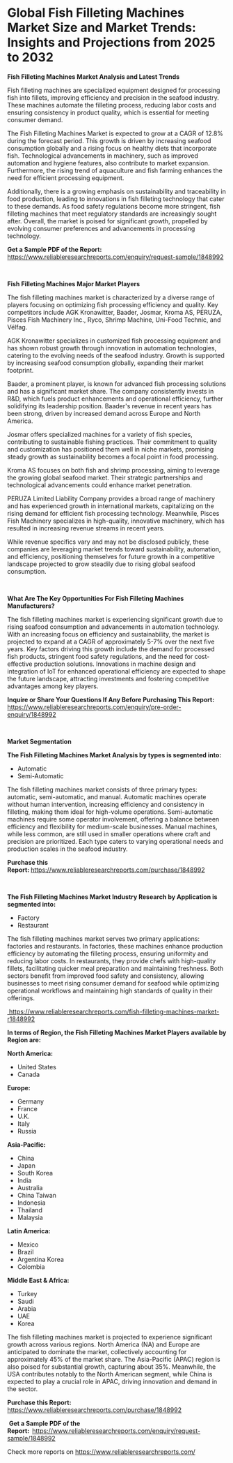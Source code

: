 <p><h1>Global Fish Filleting Machines Market Size and Market Trends: Insights and Projections from 2025 to 2032</h1></p><p><strong>Fish Filleting Machines Market Analysis and Latest Trends</strong></p>
<p><p>Fish filleting machines are specialized equipment designed for processing fish into fillets, improving efficiency and precision in the seafood industry. These machines automate the filleting process, reducing labor costs and ensuring consistency in product quality, which is essential for meeting consumer demand.</p><p>The Fish Filleting Machines Market is expected to grow at a CAGR of 12.8% during the forecast period. This growth is driven by increasing seafood consumption globally and a rising focus on healthy diets that incorporate fish. Technological advancements in machinery, such as improved automation and hygiene features, also contribute to market expansion. Furthermore, the rising trend of aquaculture and fish farming enhances the need for efficient processing equipment. </p><p>Additionally, there is a growing emphasis on sustainability and traceability in food production, leading to innovations in fish filleting technology that cater to these demands. As food safety regulations become more stringent, fish filleting machines that meet regulatory standards are increasingly sought after. Overall, the market is poised for significant growth, propelled by evolving consumer preferences and advancements in processing technology.</p></p>
<p><strong>Get a Sample PDF of the Report:&nbsp;</strong> <a href="https://www.reliableresearchreports.com/enquiry/request-sample/1848992?utm_campaign=3079&utm_medium=2&utm_source=Github&utm_content=ia&utm_term=11042025&utm_id=fish-filleting-machines">https://www.reliableresearchreports.com/enquiry/request-sample/1848992</a></p>
<p>&nbsp;</p>
<p><strong>Fish Filleting Machines Major Market Players</strong></p>
<p><p>The fish filleting machines market is characterized by a diverse range of players focusing on optimizing fish processing efficiency and quality. Key competitors include AGK Kronawitter, Baader, Josmar, Kroma AS, PERUZA, Pisces Fish Machinery Inc., Ryco, Shrimp Machine, Uni-Food Technic, and Vélfag.</p><p>AGK Kronawitter specializes in customized fish processing equipment and has shown robust growth through innovation in automation technologies, catering to the evolving needs of the seafood industry. Growth is supported by increasing seafood consumption globally, expanding their market footprint.</p><p>Baader, a prominent player, is known for advanced fish processing solutions and has a significant market share. The company consistently invests in R&D, which fuels product enhancements and operational efficiency, further solidifying its leadership position. Baader's revenue in recent years has been strong, driven by increased demand across Europe and North America.</p><p>Josmar offers specialized machines for a variety of fish species, contributing to sustainable fishing practices. Their commitment to quality and customization has positioned them well in niche markets, promising steady growth as sustainability becomes a focal point in food processing.</p><p>Kroma AS focuses on both fish and shrimp processing, aiming to leverage the growing global seafood market. Their strategic partnerships and technological advancements could enhance market penetration.</p><p>PERUZA Limited Liability Company provides a broad range of machinery and has experienced growth in international markets, capitalizing on the rising demand for efficient fish processing technology. Meanwhile, Pisces Fish Machinery specializes in high-quality, innovative machinery, which has resulted in increasing revenue streams in recent years.</p><p>While revenue specifics vary and may not be disclosed publicly, these companies are leveraging market trends toward sustainability, automation, and efficiency, positioning themselves for future growth in a competitive landscape projected to grow steadily due to rising global seafood consumption.</p></p>
<p>&nbsp;</p>
<p><strong>What Are The Key Opportunities For Fish Filleting Machines Manufacturers?</strong></p>
<p><p>The fish filleting machines market is experiencing significant growth due to rising seafood consumption and advancements in automation technology. With an increasing focus on efficiency and sustainability, the market is projected to expand at a CAGR of approximately 5-7% over the next five years. Key factors driving this growth include the demand for processed fish products, stringent food safety regulations, and the need for cost-effective production solutions. Innovations in machine design and integration of IoT for enhanced operational efficiency are expected to shape the future landscape, attracting investments and fostering competitive advantages among key players.</p></p>
<p><strong>Inquire or Share Your Questions If Any Before Purchasing This Report:</strong> <a href="https://www.reliableresearchreports.com/enquiry/pre-order-enquiry/1848992?utm_campaign=3079&utm_medium=2&utm_source=Github&utm_content=ia&utm_term=11042025&utm_id=fish-filleting-machines">https://www.reliableresearchreports.com/enquiry/pre-order-enquiry/1848992</a></p>
<p>&nbsp;</p>
<p><strong>Market Segmentation</strong></p>
<p><strong>The Fish Filleting Machines Market Analysis by types is segmented into:</strong></p>
<p><ul><li>Automatic</li><li>Semi-Automatic</li></ul></p>
<p><p>The fish filleting machines market consists of three primary types: automatic, semi-automatic, and manual. Automatic machines operate without human intervention, increasing efficiency and consistency in filleting, making them ideal for high-volume operations. Semi-automatic machines require some operator involvement, offering a balance between efficiency and flexibility for medium-scale businesses. Manual machines, while less common, are still used in smaller operations where craft and precision are prioritized. Each type caters to varying operational needs and production scales in the seafood industry.</p></p>
<p><strong>Purchase this Report:&nbsp;</strong><a href="https://www.reliableresearchreports.com/purchase/1848992?utm_campaign=3079&utm_medium=2&utm_source=Github&utm_content=ia&utm_term=11042025&utm_id=fish-filleting-machines">https://www.reliableresearchreports.com/purchase/1848992</a></p>
<p>&nbsp;</p>
<p><strong>The Fish Filleting Machines Market Industry Research by Application is segmented into:</strong></p>
<p><ul><li>Factory</li><li>Restaurant</li></ul></p>
<p><p>The fish filleting machines market serves two primary applications: factories and restaurants. In factories, these machines enhance production efficiency by automating the filleting process, ensuring uniformity and reducing labor costs. In restaurants, they provide chefs with high-quality fillets, facilitating quicker meal preparation and maintaining freshness. Both sectors benefit from improved food safety and consistency, allowing businesses to meet rising consumer demand for seafood while optimizing operational workflows and maintaining high standards of quality in their offerings.</p></p>
<p><a href="https://www.reliableresearchreports.com/fish-filleting-machines-market-r1848992?utm_campaign=3079&utm_medium=2&utm_source=Github&utm_content=ia&utm_term=11042025&utm_id=fish-filleting-machines">&nbsp;https://www.reliableresearchreports.com/fish-filleting-machines-market-r1848992</a></p>
<p><strong>In terms of Region, the Fish Filleting Machines Market Players available by Region are:</strong></p>
<p>
    <p> <strong> North America: </strong>
        <ul>
            <li>United States</li>
            <li>Canada</li>
        </ul>
        </p> 
    <p> <strong> Europe: </strong>
        <ul>
            <li>Germany</li>
            <li>France</li>
            <li>U.K.</li>
            <li>Italy</li>
            <li>Russia</li>
        </ul>
        </p> 
    <p> <strong> Asia-Pacific: </strong>
        <ul>
            <li>China</li>
            <li>Japan</li>
            <li>South Korea</li>
            <li>India</li>
            <li>Australia</li>
            <li>China Taiwan</li>
            <li>Indonesia</li>
            <li>Thailand</li>
            <li>Malaysia</li>
        </ul>
        </p> 
    <p> <strong> Latin America: </strong>
        <ul>
            <li>Mexico</li>
            <li>Brazil</li>
            <li>Argentina Korea</li>
            <li>Colombia</li>
        </ul>
        </p> 
    <p> <strong> Middle East & Africa: </strong>
        <ul>
            <li>Turkey</li>
            <li>Saudi</li>
            <li>Arabia</li>
            <li>UAE</li>
            <li>Korea</li>
        </ul>
    </p>
    </p>
<p><p>The fish filleting machines market is projected to experience significant growth across various regions. North America (NA) and Europe are anticipated to dominate the market, collectively accounting for approximately 45% of the market share. The Asia-Pacific (APAC) region is also poised for substantial growth, capturing about 35%. Meanwhile, the USA contributes notably to the North American segment, while China is expected to play a crucial role in APAC, driving innovation and demand in the sector.</p></p>
<p><strong>Purchase this Report: </strong><a href="https://www.reliableresearchreports.com/purchase/1848992?utm_campaign=3079&utm_medium=2&utm_source=Github&utm_content=ia&utm_term=11042025&utm_id=fish-filleting-machines">https://www.reliableresearchreports.com/purchase/1848992</a></p>
<p>&nbsp;<strong>Get a Sample PDF of the Report:&nbsp;&nbsp;</strong><a href="https://www.reliableresearchreports.com/enquiry/request-sample/1848992?utm_campaign=3079&utm_medium=2&utm_source=Github&utm_content=ia&utm_term=11042025&utm_id=fish-filleting-machines">https://www.reliableresearchreports.com/enquiry/request-sample/1848992</a></p>
<p><strong></strong></p>
<p>Check more reports on <a href="https://www.reliableresearchreports.com/?utm_campaign=3079&utm_medium=2&utm_source=Github&utm_content=ia&utm_term=11042025&utm_id=fish-filleting-machines">https://www.reliableresearchreports.com/</a></p>